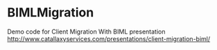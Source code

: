 # BIMLMigration
Demo code for Client Migration With BIML presentation
http://www.catallaxyservices.com/presentations/client-migration-biml/
